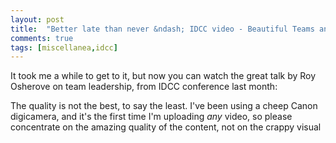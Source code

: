 ```yaml
---
layout: post
title:  "Better late than never &ndash; IDCC video - Beautiful Teams and Code Leader by Roy Osherove"
comments: true
tags: [miscellanea,idcc]
---
```



It took me a while to get to it, but now you can watch the great talk by Roy Osherove on team leadership, from IDCC conference last month:

The quality is not the best, to say the least. I've been using a cheep Canon digicamera, and it's the first time I'm uploading *any* video, so please concentrate on the amazing quality of the content, not on the crappy visual


